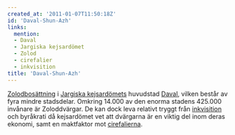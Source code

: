 ```yaml
---
created_at: '2011-01-07T11:50:18Z'
id: 'Daval-Shun-Azh'
links:
  mention:
  - Daval
  - Jargiska kejsardömet
  - Zolod
  - cirefalier
  - inkvisition
title: 'Daval-Shun-Azh'
---
```


[Zolodbosättning] i [Jargiska kejsardömets] huvudstad [Daval], vilken består av fyra mindre
stadsdelar. Omkring 14.000 av den enorma stadens 425.000 invånare är Zoloddvärgar. De kan dock leva
relativt tryggt från [inkvisition] och byråkrati då kejsardömet vet att dvärgarna är en viktig del
inom deras ekonomi, samt en maktfaktor mot [cirefalierna].

  [Zolodbosättning]: Zolod
  [Jargiska kejsardömets]: Jargiska_kejsardömet
  [Daval]: Daval
  [inkvisition]: inkvisition
  [cirefalierna]: cirefalier
